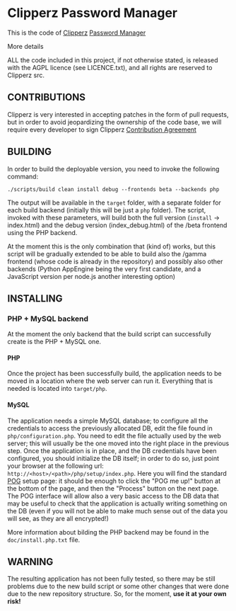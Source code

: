 # Clipperz Password Manager #

This is the code of [Clipperz][clipperz] [Password Manager][password-manager]

More details 

ALL the code included in this project, if not otherwise stated, is released with
the AGPL licence (see LICENCE.txt), and all rights are reserved to Clipperz src.


## CONTRIBUTIONS ##

Clipperz is very interested in accepting patches in the form of pull requests, but in
order to avoid jeopardizing the ownership of the code base, we will require every
developer to sign Clipperz [Contribution Agreement][contributor-agreement]


## BUILDING ##

In order to build the deployable version, you need to invoke the following command:

	./scripts/build clean install debug --frontends beta --backends php


The output will be available in the `target` folder, with a separate folder for each build backend (initially this will be just a `php` folder).
The script, invoked with these parameters, will build both the full version (`install` -> index.html) and the debug version (index_debug.html) of the /beta frontend using the PHP backend.

At the moment this is the only combination that (kind of) works, but this script will be gradually extended to be able to build also the /gamma frontend (whose code is already in the repository) and possibly also other backends (Python AppEngine being the very first candidate, and a JavaScript version per node.js another interesting option)


## INSTALLING ##

### PHP + MySQL backend ###

At the moment the only backend that the build script can successfully create is the PHP + MySQL one.

#### PHP ####
Once the project has been successfully build, the application needs to be moved in a location where the web server can run it. Everything that is needed is located into `target/php`.

#### MySQL ####
The application needs a simple MySQL database; to configure all the credentials to access the previously allocated DB, edit the file found in `php/configuration.php`. You need to edit the file actually used by the web server; this will usually be the one moved into the right place in the previous step.
Once the application is in place, and the DB credentials have been configured, you should initialize the DB itself; in order to do so, just point your browser at the following url: `http://<host>/<path>/php/setup/index.php`.
Here you will find the standard [POG][pog] setup page: it should be enough to click the "POG me up!" button at the bottom of the page, and then the "Process" button on the next page.
The POG interface will allow also a very basic access to the DB data that may be useful to check that the application is actually writing something on the DB (even if you will not be able to make much sense out of the data you will see, as they are all encrypted!)

More information about bilding the PHP backend may be found in the `doc/install.php.txt` file.


## WARNING ##

The resulting application has not been fully tested, so there may be still problems due to the new build script or some other changes that were done due to the new repository structure. So, for the moment, **use it at your own risk!**


[clipperz]:              http://www.clipperz.com
[password-manager]:      https://www.clipperz.com/beta
[contributor-agreement]: http://www.clipperz.com/open_source/contributor_agreement
[pog]:                   http://www.phpobjectgenerator.com/